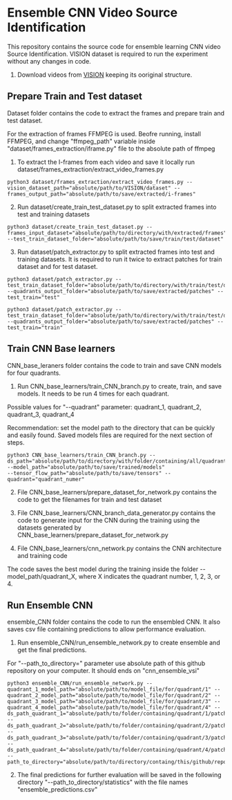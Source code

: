 # Ensemble CNN Video Source Identification

This repository contains the source code for ensemble learning CNN video Source Identification. VISION dataset is required to run the experiment without any changes in code. 

1. Download videos from [VISION](https://lesc.dinfo.unifi.it/VISION/) keeping its ooriginal structure. 

## Prepare Train and Test dataset
Dataset folder contains the code to extract the frames and prepare train and test dataset.

For the extraction of frames FFMPEG is used. Beofre running, install FFMPEG, and change "ffmpeg_path" variable inside "dataset/frames_extraction/iframe.py" file to the absolute path of ffmpeg

1. To extract the I-frames from each video and save it locally run dataset/frames_extraction/extract_video_frames.py

```
python3 dataset/frames_extraction/extract_video_frames.py --vision_dataset_path="absolute/path/to/VISION/dataset" --frames_output_path="absolute/path/to/save/extracted/i-frames"
```

2. Run dataset/create_train_test_dataset.py to split extracted frames into test and training datasets

```
python3 dataset/create_train_test_dataset.py --frames_input_dataset="absolute/path/to/directory/with/extracted/frames" --test_train_dataset_folder="absolute/path/to/save/train/test/dataset"
```

3. Run dataset/patch_extractor.py to split extracted frames into test and training datasets. It is required to run it twice to extract patches for train dataset and for test dataset.

```
python3 dataset/patch_extractor.py --test_train_dataset_folder="absolute/path/to/directory/with/train/test/dataset" --quadrants_output_folder="absolute/path/to/save/extracted/patches" --test_train="test"
```
```
python3 dataset/patch_extractor.py --test_train_dataset_folder="absolute/path/to/directory/with/train/test/dataset" --quadrants_output_folder="absolute/path/to/save/extracted/patches" --test_train="train"
```

## Train CNN Base learners
CNN_base_leraners folder contains the code to train and save CNN models for four quadrants.

1. Run CNN_base_learners/train_CNN_branch.py to create, train, and save models. It needs to be run 4 times for each quadrant.

Possible values for "--quadrant" parameter: quadrant_1, quadrant_2, quadrant_3, quadrant_4

Recommendation: set the model path to the directory that can be quickly and easily found. Saved models files are required for the next section of steps.

```
python3 CNN_base_learners/train_CNN_branch.py --ds_path="absolute/path/to/directory/with/folder/containing/all/quadrants/data" --model_path="absolute/path/to/save/trained/models" 
--tensor_flow_path="absolute/path/to/save/tensors" --quadrant="quadrant_numer"
```

2.  File CNN_base_learners/prepare_dataset_for_network.py contains the code to get the filenames for train and test dataset

3. File CNN_base_learners/CNN_branch_data_generator.py contains the code to generate input for the CNN during the training using the datasets generated by CNN_base_learners/prepare_dataset_for_network.py 

4. File CNN_base_learners/cnn_network.py contains the CNN architecture and training code

The code saves the best model during the training inside the folder --model_path/quadrant_X, where X indicates the quadrant number, 1, 2, 3, or 4.

## Run Ensemble CNN
ensemble_CNN folder contains the code to run the ensembled CNN. It also saves csv file containing predictions to allow performance evaluation.

1. Run ensemble_CNN/run_ensemble_network.py to create ensemble and get the final predictions.

For "--path_to_directory=" parameter use absolute path of this github repository on your computer. It should ends on "cnn_ensemble_vsi"

```
python3 ensemble_CNN/run_ensemble_network.py --quadrant_1_model_path="absolute/path/to/model_file/for/quadrant/1" --quadrant_2_model_path="absolute/path/to/model_file/for/quadrant/2" --quadrant_3_model_path="absolute/path/to/model_file/for/quadrant/3" --quadrant_4_model_path="absolute/path/to/model_file/for/quadrant/4" --ds_path_quadrant_1="absolute/path/to/folder/containing/quadrant/1/patches" --ds_path_quadrant_2="absolute/path/to/folder/containing/quadrant/2/patches" --ds_path_quadrant_3="absolute/path/to/folder/containing/quadrant/3/patches" --ds_path_quadrant_4="absolute/path/to/folder/containing/quadrant/4/patches" --path_to_directory="absolute/path/to/directory/containg/this/github/repository"
```

2. The final predictions for further evaluation will be saved in the following directory "--path_to_directory/statistics" with the file names "ensemble_predictions.csv"